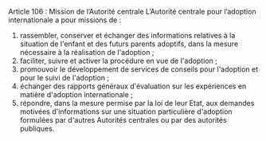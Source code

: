 Article 106 : Mission de l’Autorité centrale
L’Autorité centrale pour l’adoption internationale a pour missions de :
1.  rassembler, conserver et échanger des informations relatives à la situation de l'enfant et des futurs parents adoptifs, dans la mesure nécessaire à la réalisation de l'adoption ;
2.  faciliter, suivre et activer la procédure en vue de l'adoption ;
3.  promouvoir le développement de services de conseils pour l'adoption et pour le suivi de l'adoption ;
4.  échanger des rapports généraux d'évaluation sur les expériences en matière d'adoption internationale ;
5.  répondre, dans la mesure permise par la loi de leur Etat, aux demandes motivées d'informations sur une situation particulière d'adoption formulées par d'autres Autorités centrales ou par des autorités publiques.